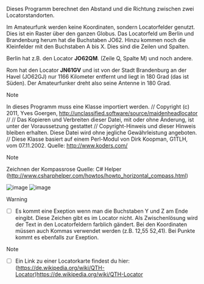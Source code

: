 Dieses Programm berechnet den Abstand und die Richtung zwischen zwei Locatorstandorten. 

Im Amateurfunk werden keine Koordinaten, sondern Locatorfelder genutzt. Dies ist ein Raster über den ganzen Globus.
Das Locatorfeld um Berlin und Brandenburg herum hat die Buchstaben JO62. Hinzu kommen noch die Kleinfelder mit den Buchstaben A bis X. Dies sind die Zeilen und Spalten.

Berlin hat z.B. den Locator **JO62QM**. (Zeile Q, Spalte M) und noch andere. 

Rom hat den Locator **JN61GV** und ist von der Stadt Brandenburg an der Havel (JO62GJ) nur 
1166 Kilometer entfernt und liegt in 180 Grad (das ist Süden). Der Amateurfunker dreht also seine Antenne in 180 Grad.


> [!NOTE]
In dieses Programm muss eine Klasse importiert werden.
// Copyright (c) 2011, Yves Goergen, http://unclassified.software/source/maidenheadlocator
//
// Das Kopieren und Verbreiten dieser Datei, mit oder ohne Änderung, ist unter der Voraussetzung gestattet
// Copyright-Hinweis und dieser Hinweis bleiben erhalten. Diese Datei wird ohne jegliche Gewährleistung angeboten.
// Diese Klasse basiert auf einem Perl-Modul von Dirk Koopman, G1TLH, vom 07.11.2002. Quelle: http://www.koders.com/

> [!NOTE]
Zeichnen der Kompassrose Quelle: C# Helper (http://www.csharphelper.com/howtos/howto_horizontal_compass.html)

![image](https://github.com/DL1RLB/MyLocator/assets/69315366/08bf2a04-7a5f-4621-9db2-5709bcc0b845)
![image](https://github.com/DL1RLB/MyLocator/assets/69315366/755fbd94-04f5-4fcb-81b7-d6bac2ac7c18)


> [!WARNING]
> - [ ] Es kommt eine Exeption wenn man die Buchstaben Y und Z am Ende eingibt. Diese Zeichen gibt es im Locator nicht. Als Zwischenlösung wird der Text in den Locatorfeldern farblich gändert. Bei den Koordinaten müssen auch Kommas verwendet werden (z.B. 12,55 52,41). Bei Punkte kommt es ebenfalls zur Exeption.

> [!NOTE]
> - [ ] Ein Link zu einer Locatorkarte findest du hier: (https://de.wikipedia.org/wiki/QTH-Locator)https://de.wikipedia.org/wiki/QTH-Locator


